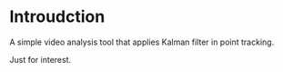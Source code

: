 # Introudction

A simple video analysis tool that applies Kalman filter in point tracking. 

Just for interest.
